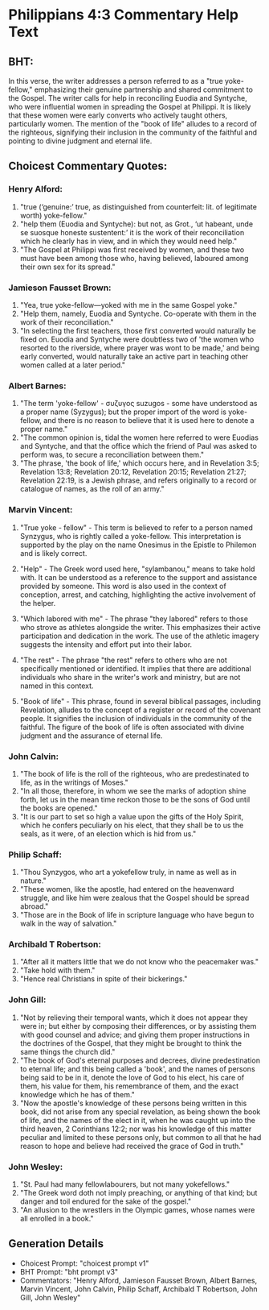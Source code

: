# Philippians 4:3 Commentary Help Text

## BHT:
In this verse, the writer addresses a person referred to as a "true yoke-fellow," emphasizing their genuine partnership and shared commitment to the Gospel. The writer calls for help in reconciling Euodia and Syntyche, who were influential women in spreading the Gospel at Philippi. It is likely that these women were early converts who actively taught others, particularly women. The mention of the "book of life" alludes to a record of the righteous, signifying their inclusion in the community of the faithful and pointing to divine judgment and eternal life.

## Choicest Commentary Quotes:
### Henry Alford:
1. "true (‘genuine:’ true, as distinguished from counterfeit: lit. of legitimate worth) yoke-fellow." 
2. "help them (Euodia and Syntyche): but not, as Grot., ‘ut habeant, unde se suosque honeste sustentent:’ it is the work of their reconciliation which he clearly has in view, and in which they would need help."
3. "The Gospel at Philippi was first received by women, and these two must have been among those who, having believed, laboured among their own sex for its spread."

### Jamieson Fausset Brown:
1. "Yea, true yoke-fellow—yoked with me in the same Gospel yoke." 
2. "Help them, namely, Euodia and Syntyche. Co-operate with them in the work of their reconciliation."
3. "In selecting the first teachers, those first converted would naturally be fixed on. Euodia and Syntyche were doubtless two of 'the women who resorted to the riverside, where prayer was wont to be made,' and being early converted, would naturally take an active part in teaching other women called at a later period."

### Albert Barnes:
1. "The term 'yoke-fellow' - συζυγος suzugos - some have understood as a proper name (Syzygus); but the proper import of the word is yoke-fellow, and there is no reason to believe that it is used here to denote a proper name."
2. "The common opinion is, tidal the women here referred to were Euodias and Syntyche, and that the office which the friend of Paul was asked to perform was, to secure a reconciliation between them."
3. "The phrase, 'the book of life,' which occurs here, and in Revelation 3:5; Revelation 13:8; Revelation 20:12, Revelation 20:15; Revelation 21:27; Revelation 22:19, is a Jewish phrase, and refers originally to a record or catalogue of names, as the roll of an army."

### Marvin Vincent:
1. "True yoke - fellow" - This term is believed to refer to a person named Synzygus, who is rightly called a yoke-fellow. This interpretation is supported by the play on the name Onesimus in the Epistle to Philemon and is likely correct.

2. "Help" - The Greek word used here, "sylambanou," means to take hold with. It can be understood as a reference to the support and assistance provided by someone. This word is also used in the context of conception, arrest, and catching, highlighting the active involvement of the helper.

3. "Which labored with me" - The phrase "they labored" refers to those who strove as athletes alongside the writer. This emphasizes their active participation and dedication in the work. The use of the athletic imagery suggests the intensity and effort put into their labor.

4. "The rest" - The phrase "the rest" refers to others who are not specifically mentioned or identified. It implies that there are additional individuals who share in the writer's work and ministry, but are not named in this context.

5. "Book of life" - This phrase, found in several biblical passages, including Revelation, alludes to the concept of a register or record of the covenant people. It signifies the inclusion of individuals in the community of the faithful. The figure of the book of life is often associated with divine judgment and the assurance of eternal life.

### John Calvin:
1. "The book of life is the roll of the righteous, who are predestinated to life, as in the writings of Moses."
2. "In all those, therefore, in whom we see the marks of adoption shine forth, let us in the mean time reckon those to be the sons of God until the books are opened."
3. "It is our part to set so high a value upon the gifts of the Holy Spirit, which he confers peculiarly on his elect, that they shall be to us the seals, as it were, of an election which is hid from us."

### Philip Schaff:
1. "Thou Synzygos, who art a yokefellow truly, in name as well as in nature."
2. "These women, like the apostle, had entered on the heavenward struggle, and like him were zealous that the Gospel should be spread abroad."
3. "Those are in the Book of life in scripture language who have begun to walk in the way of salvation."

### Archibald T Robertson:
1. "After all it matters little that we do not know who the peacemaker was." 
2. "Take hold with them." 
3. "Hence real Christians in spite of their bickerings."

### John Gill:
1. "Not by relieving their temporal wants, which it does not appear they were in; but either by composing their differences, or by assisting them with good counsel and advice; and giving them proper instructions in the doctrines of the Gospel, that they might be brought to think the same things the church did."
2. "The book of God's eternal purposes and decrees, divine predestination to eternal life; and this being called a 'book', and the names of persons being said to be in it, denote the love of God to his elect, his care of them, his value for them, his remembrance of them, and the exact knowledge which he has of them."
3. "Now the apostle's knowledge of these persons being written in this book, did not arise from any special revelation, as being shown the book of life, and the names of the elect in it, when he was caught up into the third heaven, 2 Corinthians 12:2; nor was his knowledge of this matter peculiar and limited to these persons only, but common to all that he had reason to hope and believe had received the grace of God in truth."

### John Wesley:
1. "St. Paul had many fellowlabourers, but not many yokefellows."
2. "The Greek word doth not imply preaching, or anything of that kind; but danger and toil endured for the sake of the gospel."
3. "An allusion to the wrestlers in the Olympic games, whose names were all enrolled in a book."


## Generation Details
- Choicest Prompt: "choicest prompt v1"
- BHT Prompt: "bht prompt v3"
- Commentators: "Henry Alford, Jamieson Fausset Brown, Albert Barnes, Marvin Vincent, John Calvin, Philip Schaff, Archibald T Robertson, John Gill, John Wesley"
